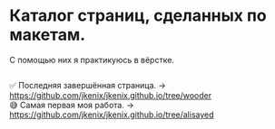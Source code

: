 # Каталог страниц, сделанных по макетам.
С помощью них я практикуюсь в вёрстке.
```
```
:white_check_mark: Последняя завершённая страница. -> https://github.com/jkenix/jkenix.github.io/tree/wooder  
:sweat_smile: Самая первая моя работа. -> https://github.com/jkenix/jkenix.github.io/tree/alisayed

